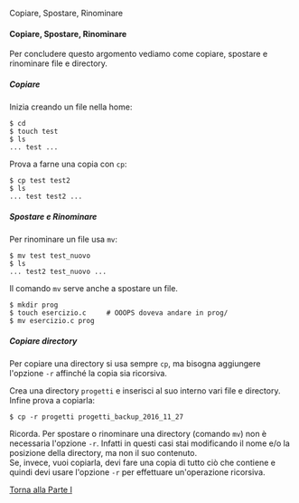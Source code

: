 Copiare, Spostare, Rinominare


#### Copiare, Spostare, Rinominare

Per concludere questo argomento vediamo come copiare, spostare e rinominare file e directory.

##### Copiare

Inizia creando un file nella home:

```
$ cd
$ touch test
$ ls
... test ...
```

Prova a farne una copia con `cp`:

```
$ cp test test2
$ ls
... test test2 ...
```

##### Spostare e Rinominare

Per rinominare un file usa `mv`:

```
$ mv test test_nuovo
$ ls
... test2 test_nuovo ...
```

Il comando `mv` serve anche a spostare un file.

```
$ mkdir prog
$ touch esercizio.c     # OOOPS doveva andare in prog/
$ mv esercizio.c prog
```

##### Copiare directory

Per copiare una directory si usa sempre `cp`, ma bisogna aggiungere
l'opzione `-r` affinché la copia sia ricorsiva.

Crea una directory `progetti` e inserisci al suo interno vari file e directory.
Infine prova a copiarla:

```
$ cp -r progetti progetti_backup_2016_11_27
```

Ricorda. Per spostare o rinominare una directory (comando `mv`) non è
necessaria l'opzione `-r`. Infatti in questi casi stai modificando
il nome e/o la posizione della directory, ma non il suo contenuto.<br>
Se, invece, vuoi copiarla, devi fare una copia di tutto ciò che contiene e
quindi devi usare l'opzione `-r` per effettuare un'operazione ricorsiva.

<a href="/activities/1">Torna alla Parte I</a>
